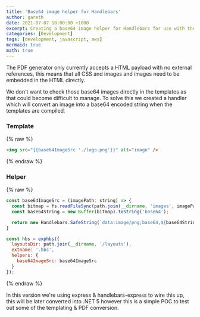 ```yaml
---
title: 'Base64 image helper for Handlebars'
author: gareth
date: 2021-07-07 18:00:00 +1000
excerpt: Creating a base64 image helper for Handlebars for use with the PDF Generator
categories: [Development]
tags: [development, javascript, aws]
mermaid: true
math: true
---
```


The PDF generator only currently accepts a HTML payload with no external references, this means that all CSS and images and images need to be embedded in the HTML directly.

We don't want to check those base64 images directly in the templates as that could become difficult to manage. To solve this we created a handler which will convert an image into a base64 encoded string when the templates are compiled.

### Template

{% raw %}
```html
<img src="{{base64ImageSrc './logo.png'}}" alt="image" />
```
{% endraw %}

### Helper

{% raw %}
```javascript
const base64ImageSrc = (imagePath: string) => {
  const bitmap = fs.readFileSync(path.join(__dirname, 'images', imagePath));
  const base64String = new Buffer(bitmap).toString('base64');

  return new Handlebars.SafeString(`data:image/png;base64,${base64String}`);
}

const hbs = exphbs({
  layoutsDir: path.join(__dirname, '/layouts'),
  extname: '.hbs',
  helpers: { 
    base64ImageSrc: base64ImageSrc
  }
});
```
{% endraw %}

In this version we're using express & handlebars-express to wire this up, this will be later converted into .NET 5 however this is a simple POC to test out some of the templating & PDF conversion.